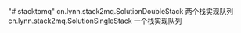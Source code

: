 "# stacktomq" 
cn.lynn.stack2mq.SolutionDoubleStack  两个栈实现队列
cn.lynn.stack2mq.SolutionSingleStack  一个栈实现队列
